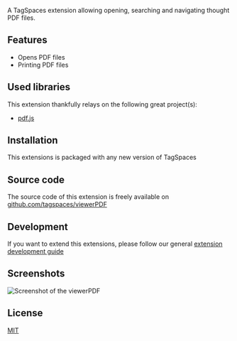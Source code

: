 
A TagSpaces extension allowing opening, searching and navigating thought PDF files.

## Features

* Opens PDF files
* Printing PDF files

## Used libraries
This extension thankfully relays on the following great project(s):

* [pdf.js](https://mozilla.github.io/pdf.js/)

## Installation

This extensions is packaged with any new version of TagSpaces

## Source code

The source code of this extension is freely available on [github.com/tagspaces/viewerPDF](https://github.com/tagspaces/viewerPDF/)

## Development

If you want to extend this extensions, please follow our general [extension development guide](http://tagspaces.org/documentation/extension-development-guide)

## Screenshots

![Screenshot of the viewerPDF](http://tagspaces.org/extensions/viewerPDF/viewerPDF-screenshot.png)

## License

[MIT](https://github.com/tagspaces/viewerPDF/blob/master/LICENSE.txt)

